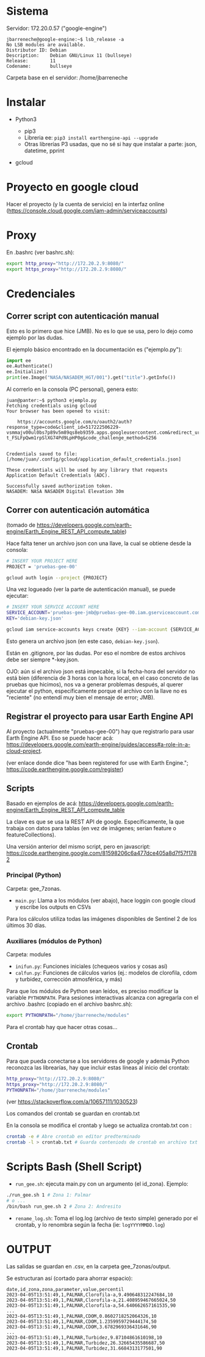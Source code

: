 # Sistema

Servidor: 172.20.0.57 ("google-engine")

```
jbarreneche@google-engine:~$ lsb_release -a
No LSB modules are available.
Distributor ID: Debian
Description:    Debian GNU/Linux 11 (bullseye)
Release:        11
Codename:       bullseye
```

Carpeta base en el servidor: /home/jbarreneche

# Instalar

- Python3
  + pip3
  + Libreria ee: `pip3 install earthengine-api --upgrade`
  + Otras librerías P3 usadas, que no sé si hay que instalar a parte: json, datetime, pprint

- gcloud


# Proyecto en google cloud

Hacer el proyecto (y la cuenta de servicio) en la interfaz online (https://console.cloud.google.com/iam-admin/serviceaccounts)

# Proxy

En .bashrc (ver bashrc.sh):

```sh
export http_proxy="http://172.20.2.9:8080/"
export https_proxy="http://172.20.2.9:8080/"
```

# Credenciales

## Correr script con autenticación manual

Esto es lo primero que hice (JMB). No es lo que se usa, pero lo dejo como ejemplo por las dudas.

El ejemplo básico encontrado en la documentación es ("ejemplo.py"):

```py
import ee
ee.Authenticate()
ee.Initialize()
print(ee.Image("NASA/NASADEM_HGT/001").get("title").getInfo())
```

Al correrlo en la consola (PC personal), genera esto:

```
juan@panter:~$ python3 ejemplo.py
Fetching credentials using gcloud
Your browser has been opened to visit:

    https://accounts.google.com/o/oauth2/auth?response_type=code&client_id=517222506229-vsmmajv00ul0bs7p89v5m89qs8eb9359.apps.googleusercontent.com&redirect_uri=http%3A%2F%2Flocalhost%3A8085%2F&scope=https%3A%2F%2Fwww.googleapis.com%2Fauth%2Fearthengine+https%3A%2F%2Fwww.googleapis.com%2Fauth%2Fdevstorage.full_control+https%3A%2F%2Fwww.googleapis.com%2Fauth%2Faccounts.reauth&state=PcASvqPUYOqeKEoVvjCgb5fEMu8uwL&access_type=offline&code_challenge=Vagt7RhdLCsBHq-t_FSLFpQwm1rpSlXG74Pd9LpHP0g&code_challenge_method=S256


Credentials saved to file: [/home/juan/.config/gcloud/application_default_credentials.json]

These credentials will be used by any library that requests Application Default Credentials (ADC).

Successfully saved authorization token.
NASADEM: NASA NASADEM Digital Elevation 30m
```

## Correr con autenticación automática

(tomado de https://developers.google.com/earth-engine/Earth_Engine_REST_API_compute_table)

Hace falta tener un archivo json con una llave, la cual se obtiene desde la consola:

```sh
# INSERT YOUR PROJECT HERE
PROJECT = 'pruebas-gee-00'

gcloud auth login --project {PROJECT}
```

Una vez logueado (ver la parte de autenticación manual), se puede ejecutar:

```sh
# INSERT YOUR SERVICE ACCOUNT HERE
SERVICE_ACCOUNT='pruebas-gee-jmb@pruebas-gee-00.iam.gserviceaccount.com'
KEY='debian-key.json'

gcloud iam service-accounts keys create {KEY} --iam-account {SERVICE_ACCOUNT}
```

Esto genera un archivo json (en este caso, `debian-key.json`).

Están en .gitignore, por las dudas. Por eso el nombre de estos archivos debe ser siempre *-key.json.

OJO: aún si el archivo json está impecable, si la fecha-hora del servidor no está bien (diferencia de 3 horas con la hora local, en el caso concreto de las pruebas que hicimos), nos va a generar problemas después, al querer ejecutar el python, específicamente porque el archivo con la llave no es "reciente" (no entendí muy bien el mensaje de error; JMB).

## Registrar el proyecto para usar Earth Engine API

Al proyecto (actualmente "pruebas-gee-00") hay que registrarlo para usar Earth Engine API. Eso se puede hacer acá: https://developers.google.com/earth-engine/guides/access#a-role-in-a-cloud-project.

(ver enlace donde dice "has been registered for use with Earth Engine."; https://code.earthengine.google.com/register)

## Scripts

Basado en ejemplos de acá: https://developers.google.com/earth-engine/Earth_Engine_REST_API_compute_table

La clave es que se usa la REST API de google. Específicamente, la que trabaja con datos para tablas (en vez de imágenes; serían feature o featureCollections).

Una versión anterior del mismo script, pero en javascript: https://code.earthengine.google.com/81598206c6a477dce405a8d7f57f1782

### Principal (Python)

Carpeta: gee_7zonas.

- `main.py`: Llama a los módulos (ver abajo), hace loggin con google cloud y escribe los outputs en CSVs

Para los cálculos utiliza todas las imágenes disponibles de Sentinel 2 de los últimos 30 días.

### Auxiliares (módulos de Python)

Carpeta: modules

- `inifun.py`: Funciones iniciales (chequeos varios y cosas así)
- `calfun.py`: Funciones de cálculos varios (ej.: modelos de clorofila, cdom y turbidez, corrección atmosférica, y más)

Para que los módulos de Python sean leídos, es preciso modificar la variable `PYTHONPATH`. Para sesiones interactivas alcanza con agregarla con el archivo .bashrc (copiado en el archivo bashrc.sh):

```sh
export PYTHONPATH="/home/jbarreneche/modules"
```

Para el crontab hay que hacer otras cosas...

## Crontab

Para que pueda conectarse a los servidores de google y además Python reconozca las librearías, hay que incluir estas líneas al inicio del crontab:

```sh
http_proxy="http://172.20.2.9:8080/"
https_proxy="http://172.20.2.9:8080/"
PYTHONPATH="/home/jbarreneche/modules"
```

(ver https://stackoverflow.com/a/10657111/1030523)

Los comandos del crontab se guardan en crontab.txt

En la consola se modifica el crontab y luego se actualiza crontab.txt con :

```sh
crontab -e # Abre crontab en editor predterminado
crontab -l > crontab.txt # Guarda conteniods de crontab en archivo txt
```

# Scripts Bash (Shell Script)


- `run_gee.sh`: ejecuta main.py con un argumento (el id_zona). Ejemplo:

```sh
./run_gee.sh 1 # Zona 1: Palmar
# o ...
/bin/bash run_gee.sh 2 # Zona 2: Andresito
```

- `rename_log.sh`: Toma el log.log (archivo de texto simple) generado por el crontab, y lo renombra según la fecha (ie: `logYYYYMMDD.log`)

# OUTPUT

Las salidas se guardan en .csv, en la carpeta gee_7zonas/output.

Se estructuran así (cortado para ahorrar espacio):

```csv
date,id_zona,zona,parameter,value,percentil
2023-04-05T13:51:49,1,PALMAR,Clorofila-a,9.490648312247684,10
2023-04-05T13:51:49,1,PALMAR,Clorofila-a,21.408959467665024,50
2023-04-05T13:51:49,1,PALMAR,Clorofila-a,54.640662657161535,90
...
2023-04-05T13:51:49,1,PALMAR,CDOM,0.8602718252064326,10
2023-04-05T13:51:49,1,PALMAR,CDOM,1.2359959729444174,50
2023-04-05T13:51:49,1,PALMAR,CDOM,3.6782969336431646,90
...
2023-04-05T13:51:49,1,PALMAR,Turbidez,9.87104861610198,10
2023-04-05T13:51:49,1,PALMAR,Turbidez,26.32665435586687,50
2023-04-05T13:51:49,1,PALMAR,Turbidez,31.6684313177501,90
```
